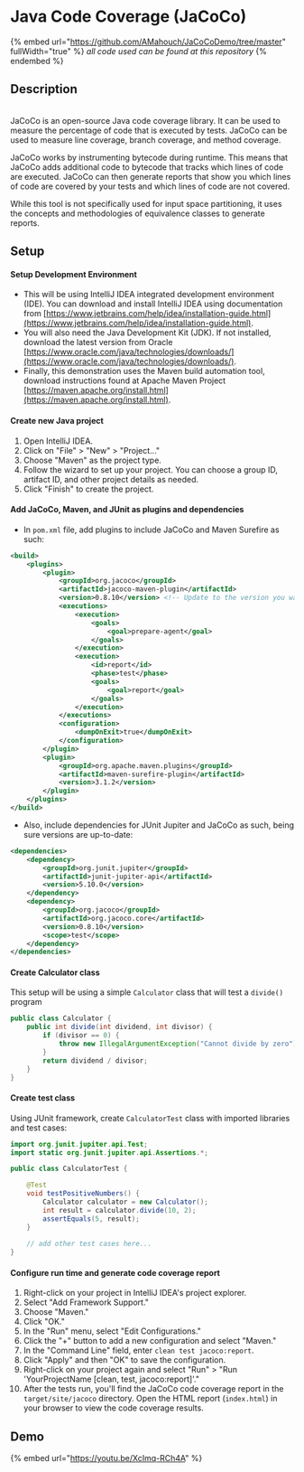 # Java Code Coverage (JaCoCo)

{% embed url="https://github.com/AMahouch/JaCoCoDemo/tree/master" fullWidth="true" %}
_all code used can be found at this repository_
{% endembed %}

## Description

\
JaCoCo is an open-source Java code coverage library. It can be used to measure the percentage of code that is executed by tests. JaCoCo can be used to measure line coverage, branch coverage, and method coverage.

JaCoCo works by instrumenting bytecode during runtime. This means that JaCoCo adds additional code to bytecode that tracks which lines of code are executed. JaCoCo can then generate reports that show you which lines of code are covered by your tests and which lines of code are not covered.

While this tool is not specifically used for input space partitioning, it uses the concepts and methodologies of equivalence classes to generate reports.

## Setup

#### Setup Development Environment

* This will be using IntelliJ IDEA integrated development environment (IDE). You can download and install IntelliJ IDEA using documentation from [https://www.jetbrains.com/help/idea/installation-guide.html](https://www.jetbrains.com/help/idea/installation-guide.html).
* You will also need the Java Development Kit (JDK). If not installed, download the latest version from Oracle [https://www.oracle.com/java/technologies/downloads/](https://www.oracle.com/java/technologies/downloads/).
* Finally, this demonstration uses the Maven build automation tool, download instructions found at Apache Maven Project [https://maven.apache.org/install.html](https://maven.apache.org/install.html).

#### Create new Java project

1. Open IntelliJ IDEA.
2. Click on "File" > "New" > "Project..."
3. Choose "Maven" as the project type.
4. Follow the wizard to set up your project. You can choose a group ID, artifact ID, and other project details as needed.
5. Click "Finish" to create the project.

#### Add JaCoCo, Maven, and JUnit as plugins and dependencies

* In `pom.xml` file, add plugins to include JaCoCo and Maven Surefire as such:

```xml
<build>
    <plugins>
        <plugin>
            <groupId>org.jacoco</groupId>
            <artifactId>jacoco-maven-plugin</artifactId>
            <version>0.8.10</version> <!-- Update to the version you want to use -->
            <executions>
                <execution>
                    <goals>
                        <goal>prepare-agent</goal>
                    </goals>
                </execution>
                <execution>
                    <id>report</id>
                    <phase>test</phase>
                    <goals>
                        <goal>report</goal>
                    </goals>
                </execution>
            </executions>
            <configuration>
                <dumpOnExit>true</dumpOnExit>
            </configuration>
        </plugin>
        <plugin>
            <groupId>org.apache.maven.plugins</groupId>
            <artifactId>maven-surefire-plugin</artifactId>
            <version>3.1.2</version>
        </plugin>
    </plugins>
</build>
```

* Also, include dependencies for JUnit Jupiter and JaCoCo as such, being sure versions are up-to-date:

```xml
<dependencies>
    <dependency>
        <groupId>org.junit.jupiter</groupId>
        <artifactId>junit-jupiter-api</artifactId>
        <version>5.10.0</version>
    </dependency>
    <dependency>
        <groupId>org.jacoco</groupId>
        <artifactId>org.jacoco.core</artifactId>
        <version>0.8.10</version>
        <scope>test</scope>
    </dependency>
</dependencies>
```

#### Create Calculator class

This setup will be using a simple `Calculator` class that will test a `divide()` program

```java
public class Calculator {
    public int divide(int dividend, int divisor) {
        if (divisor == 0) {
            throw new IllegalArgumentException("Cannot divide by zero");
        }
        return dividend / divisor;
    }
}
```

#### Create test class

Using JUnit framework, create `CalculatorTest` class with imported libraries and test cases:

```java
import org.junit.jupiter.api.Test;
import static org.junit.jupiter.api.Assertions.*;

public class CalculatorTest {

    @Test
    void testPositiveNumbers() {
        Calculator calculator = new Calculator();
        int result = calculator.divide(10, 2);
        assertEquals(5, result);
    }
    
    // add other test cases here...
}
```

#### Configure run time and generate code coverage report

1. Right-click on your project in IntelliJ IDEA's project explorer.
2. Select "Add Framework Support."
3. Choose "Maven."
4. Click "OK."
5. In the "Run" menu, select "Edit Configurations."
6. Click the "+" button to add a new configuration and select "Maven."
7. In the "Command Line" field, enter `clean test jacoco:report`.
8. Click "Apply" and then "OK" to save the configuration.
9. Right-click on your project again and select "Run" > "Run 'YourProjectName \[clean, test, jacoco:report]'."
10. After the tests run, you'll find the JaCoCo code coverage report in the `target/site/jacoco` directory. Open the HTML report (`index.html`) in your browser to view the code coverage results.

## Demo

{% embed url="https://youtu.be/XcImq-RCh4A" %}



